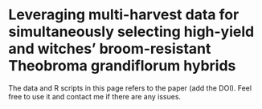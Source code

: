 # Leveraging multi-harvest data for simultaneously selecting high-yield and witches’ broom-resistant Theobroma grandiflorum hybrids

The data and R scripts in this page refers to the paper (add the DOI). Feel free to use it and contact me if there are any issues.
